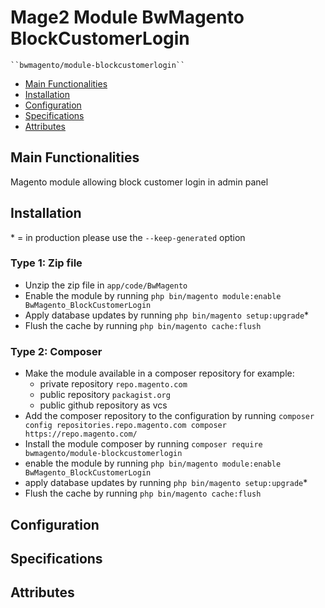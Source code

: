 # Mage2 Module BwMagento BlockCustomerLogin

    ``bwmagento/module-blockcustomerlogin``

 - [Main Functionalities](#markdown-header-main-functionalities)
 - [Installation](#markdown-header-installation)
 - [Configuration](#markdown-header-configuration)
 - [Specifications](#markdown-header-specifications)
 - [Attributes](#markdown-header-attributes)


## Main Functionalities
Magento module allowing block customer login in admin panel

## Installation
\* = in production please use the `--keep-generated` option

### Type 1: Zip file

 - Unzip the zip file in `app/code/BwMagento`
 - Enable the module by running `php bin/magento module:enable BwMagento_BlockCustomerLogin`
 - Apply database updates by running `php bin/magento setup:upgrade`\*
 - Flush the cache by running `php bin/magento cache:flush`

### Type 2: Composer

 - Make the module available in a composer repository for example:
    - private repository `repo.magento.com`
    - public repository `packagist.org`
    - public github repository as vcs
 - Add the composer repository to the configuration by running `composer config repositories.repo.magento.com composer https://repo.magento.com/`
 - Install the module composer by running `composer require bwmagento/module-blockcustomerlogin`
 - enable the module by running `php bin/magento module:enable BwMagento_BlockCustomerLogin`
 - apply database updates by running `php bin/magento setup:upgrade`\*
 - Flush the cache by running `php bin/magento cache:flush`


## Configuration




## Specifications




## Attributes



